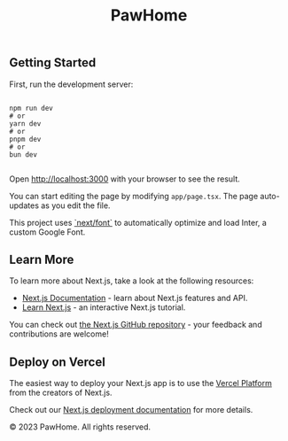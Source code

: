  <title>PawHome</title>
<body>
  <header>
    <h1>PawHome</h1>
  </header>
  <main>
    <h2>Getting Started</h2>
    <p>First, run the development server:</p>
    <pre><code>
npm run dev
# or
yarn dev
# or
pnpm dev
# or
bun dev
    </code></pre>
    <p>Open <a href="http://localhost:3000">http://localhost:3000</a> with your browser to see the result.</p>
    <p>You can start editing the page by modifying <code>app/page.tsx</code>. The page auto-updates as you edit the file.</p>
    <p>This project uses <a href="https://nextjs.org/docs/basic-features/font-optimization">`next/font`</a> to automatically optimize and load Inter, a custom Google Font.</p>
    <h2>Learn More</h2>
    <p>To learn more about Next.js, take a look at the following resources:</p>
    <ul>
      <li><a href="https://nextjs.org/docs">Next.js Documentation</a> - learn about Next.js features and API.</li>
      <li><a href="https://nextjs.org/learn">Learn Next.js</a> - an interactive Next.js tutorial.</li>
    </ul>
    <p>You can check out <a href="https://github.com/vercel/next.js/">the Next.js GitHub repository</a> - your feedback and contributions are welcome!</p>
    <h2>Deploy on Vercel</h2>
    <p>The easiest way to deploy your Next.js app is to use the <a href="https://vercel.com/new?utm_medium=default-template&filter=next.js&utm_source=create-next-app&utm_campaign=create-next-app-readme">Vercel Platform</a> from the creators of Next.js.</p>
    <p>Check out our <a href="https://nextjs.org/docs/deployment">Next.js deployment documentation</a> for more details.</p>
  </main>
  <footer>
    <p>&copy; 2023 PawHome. All rights reserved.</p>
  </footer>
</body>